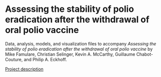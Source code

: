 # Assessing the stability of polio eradication after the withdrawal of oral polio vaccine

Data, analysis, models, and visualization files to accompany *Assessing the stability of polio eradication after the withdrawal of oral polio vaccine* by Mike Famulare,  Christian Selinger, Kevin A. McCarthy, Guillaume Chabot-Couture, and Philip A. Eckhoff.

[Project description](https://famulare.github.io/howPolioVaccinationAffectsPoliovirusTransmission/)
